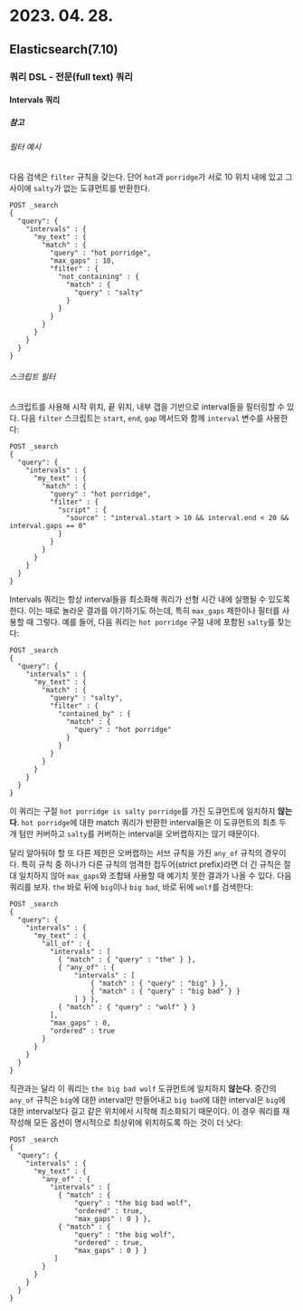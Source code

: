 # 2023. 04. 28.

## Elasticsearch(7.10)

### 쿼리 DSL - 전문(full text) 쿼리

#### Intervals 쿼리

##### 참고

###### 필터 예시

다음 검색은 `filter` 규칙을 갖는다. 단어 `hot`과 `porridge`가 서로 10 위치 내에 있고 그 사이에 `salty`가 없는 도큐먼트를 반환한다.

```http
POST _search
{
  "query": {
    "intervals" : {
      "my_text" : {
        "match" : {
          "query" : "hot porridge",
          "max_gaps" : 10,
          "filter" : {
            "not_containing" : {
              "match" : {
                "query" : "salty"
              }
            }
          }
        }
      }
    }
  }
}
```

###### 스크립트 필터

스크립트를 사용해 시작 위치, 끝 위치, 내부 갭을 기반으로 interval들을 필터링할 수 있다. 다음 `filter` 스크립트는 `start`, `end`, `gap` 메서드와 함께 `interval` 변수를 사용한다:

```http
POST _search
{
  "query": {
    "intervals" : {
      "my_text" : {
        "match" : {
          "query" : "hot porridge",
          "filter" : {
            "script" : {
              "source" : "interval.start > 10 && interval.end < 20 && interval.gaps == 0"
            }
          }
        }
      }
    }
  }
}
```

Intervals 쿼리는 항상 interval들을 최소화해 쿼리가 선형 시간 내에 실행될 수 있도록 한다. 이는 때로 놀라운 결과를 야기하기도 하는데, 특히 `max_gaps` 제한이나 필터를 사용할 때 그렇다. 예를 들어, 다음 쿼리는 `hot porridge` 구절 내에 포함된 `salty`를 찾는다:

```http
POST _search
{
  "query": {
    "intervals" : {
      "my_text" : {
        "match" : {
          "query" : "salty",
          "filter" : {
            "contained_by" : {
              "match" : {
                "query" : "hot porridge"
              }
            }
          }
        }
      }
    }
  }
}
```

이 쿼리는 구절 `hot porridge is salty porridge`를 가진 도큐먼트에 일치하지 **않는다**. `hot porridge`에 대한 match 쿼리가 반환한 interval들은 이 도큐먼트의 최초 두 개 텀만 커버하고 `salty`를 커버하는 interval을 오버랩하지는 않기 때문이다.

달리 알아둬야 할 또 다른 제한은 오버랩하는 서브 규칙을 가진 `any_of` 규칙의 경우이다. 특히 규칙 중 하나가 다른 규칙의 엄격한 접두어(strict prefix)라면 더 긴 규칙은 절대 일치하지 않아 `max_gaps`와 조합돼 사용할 때 예기치 못한 결과가 나올 수 있다. 다음 쿼리를 보자. `the` 바로 뒤에 `big`이나 `big bad`,  바로 뒤에 `wolf`를 검색한다:

```http
POST _search
{
  "query": {
    "intervals" : {
      "my_text" : {
        "all_of" : {
          "intervals" : [
            { "match" : { "query" : "the" } },
            { "any_of" : {
                "intervals" : [
                    { "match" : { "query" : "big" } },
                    { "match" : { "query" : "big bad" } }
                ] } },
            { "match" : { "query" : "wolf" } }
          ],
          "max_gaps" : 0,
          "ordered" : true
        }
      }
    }
  }
}
```

직관과는 달리 이 쿼리는 `the big bad wolf` 도큐먼트에 일치하지 **않는다**. 중간의 `any_of` 규칙은 `big`에 대한 interval만 만들어내고 `big bad`에 대한 interval은 `big`에 대한 interval보다 길고 같은 위치에서 시작해 최소화되기 때문이다. 이 경우 쿼리를 재작성해 모든 옵션이 명시적으로 최상위에 위치하도록 하는 것이 더 낫다:

```http
POST _search
{
  "query": {
    "intervals" : {
      "my_text" : {
        "any_of" : {
          "intervals" : [
            { "match" : {
                "query" : "the big bad wolf",
                "ordered" : true,
                "max_gaps" : 0 } },
            { "match" : {
                "query" : "the big wolf",
                "ordered" : true,
                "max_gaps" : 0 } }
           ]
        }
      }
    }
  }
}
```

